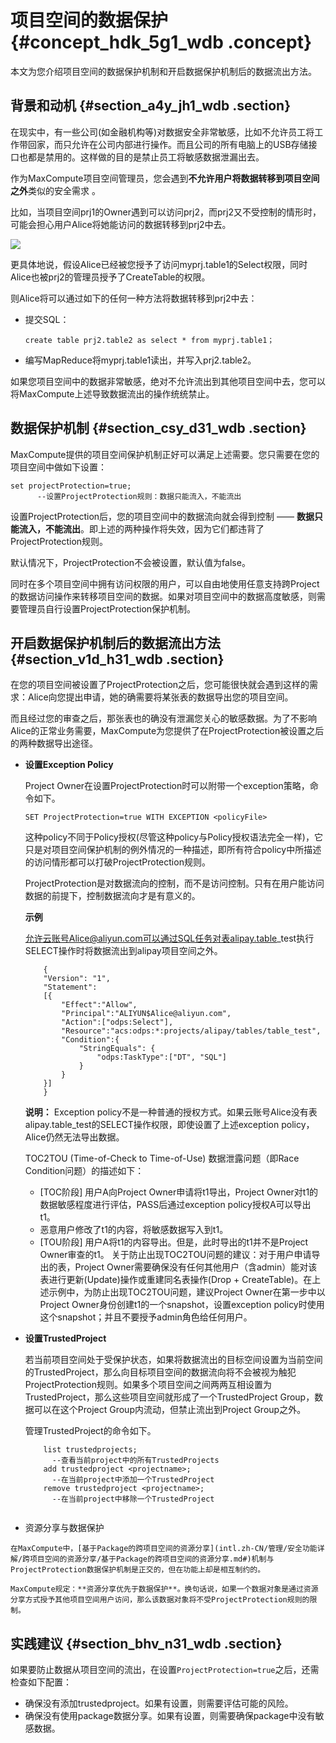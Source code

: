 # 项目空间的数据保护 {#concept_hdk_5g1_wdb .concept}

本文为您介绍项目空间的数据保护机制和开启数据保护机制后的数据流出方法。

## 背景和动机 {#section_a4y_jh1_wdb .section}

在现实中，有一些公司\(如金融机构等\)对数据安全非常敏感，比如不允许员工将工作带回家，而只允许在公司内部进行操作。而且公司的所有电脑上的USB存储接口也都是禁用的。这样做的目的是禁止员工将敏感数据泄漏出去。

作为MaxCompute项目空间管理员，您会遇到**不允许用户将数据转移到项目空间之外**类似的安全需求 。

比如，当项目空间prj1的Owner遇到可以访问prj2，而prj2又不受控制的情形时，可能会担心用户Alice将她能访问的数据转移到prj2中去。

![](http://static-aliyun-doc.oss-cn-hangzhou.aliyuncs.com/assets/img/12100/15613687742795_zh-CN.png)

更具体地说，假设Alice已经被您授予了访问myprj.table1的Select权限，同时Alice也被prj2的管理员授予了CreateTable的权限。

则Alice将可以通过如下的任何一种方法将数据转移到prj2中去：

-   提交SQL：

    ```
    create table prj2.table2 as select * from myprj.table1；
    ```

-   编写MapReduce将myprj.table1读出，并写入prj2.table2。

如果您项目空间中的数据非常敏感，绝对不允许流出到其他项目空间中去，您可以将MaxCompute上述导致数据流出的操作统统禁止。

## 数据保护机制 {#section_csy_d31_wdb .section}

MaxCompute提供的项目空间保护机制正好可以满足上述需要。您只需要在您的项目空间中做如下设置：

```
set projectProtection=true;
      --设置ProjectProtection规则：数据只能流入，不能流出
```

设置ProjectProtection后，您的项目空间中的数据流向就会得到控制 —— **数据只能流入，不能流出**。即上述的两种操作将失效，因为它们都违背了ProjectProtection规则。

默认情况下，ProjectProtection不会被设置，默认值为false。

同时在多个项目空间中拥有访问权限的用户，可以自由地使用任意支持跨Project的数据访问操作来转移项目空间的数据。如果对项目空间中的数据高度敏感，则需要管理员自行设置ProjectProtection保护机制。

## 开启数据保护机制后的数据流出方法 {#section_v1d_h31_wdb .section}

在您的项目空间被设置了ProjectProtection之后，您可能很快就会遇到这样的需求：Alice向您提出申请，她的确需要将某张表的数据导出您的项目空间。

而且经过您的审查之后，那张表也的确没有泄漏您关心的敏感数据。为了不影响Alice的正常业务需要，MaxCompute为您提供了在ProjectProtection被设置之后的两种数据导出途径。

-   **设置Exception Policy** 

    Project Owner在设置ProjectProtection时可以附带一个exception策略，命令如下。

    ``` {#codeblock_gi4_zt5_py3}
    SET ProjectProtection=true WITH EXCEPTION <policyFile>
    ```

    这种policy不同于Policy授权\(尽管这种policy与Policy授权语法完全一样\)，它只是对项目空间保护机制的例外情况的一种描述，即所有符合policy中所描述的访问情形都可以打破ProjectProtection规则。

    ProjectProtection是对数据流向的控制，而不是访问控制。只有在用户能访问数据的前提下，控制数据流向才是有意义的。

    **示例**

    允许云账号Alice@aliyun.com可以通过SQL任务对表alipay.table\_test执行SELECT操作时将数据流出到alipay项目空间之外。

    ``` {#codeblock_mw7_5qu_ro8}
        {
        "Version": "1",
        "Statement":
        [{
            "Effect":"Allow",
            "Principal":"ALIYUN$Alice@aliyun.com",
            "Action":["odps:Select"],
            "Resource":"acs:odps:*:projects/alipay/tables/table_test",
            "Condition":{
                "StringEquals": {
                    "odps:TaskType":["DT", "SQL"]
                }
            }
        }]
        }
    ```

    **说明：** Exception policy不是一种普通的授权方式。如果云账号Alice没有表alipay.table\_test的SELECT操作权限，即使设置了上述exception policy，Alice仍然无法导出数据。

    TOC2TOU \(Time-of-Check to Time-of-Use\) 数据泄露问题（即Race Condition问题）的描述如下：

    -   \[TOC阶段\] 用户A向Project Owner申请将t1导出，Project Owner对t1的数据敏感程度进行评估，PASS后通过exception policy授权A可以导出t1。
    -   恶意用户修改了t1的内容，将敏感数据写入到t1。
    -   \[TOU阶段\] 用户A将t1的内容导出。但是，此时导出的t1并不是Project Owner审查的t1。
    关于防止出现TOC2TOU问题的建议：对于用户申请导出的表，Project Owner需要确保没有任何其他用户（含admin）能对该表进行更新\(Update\)操作或重建同名表操作\(Drop + CreateTable\)。在上述示例中，为防止出现TOC2TOU问题，建议Project Owner在第一步中以Project Owner身份创建t1的一个snapshot，设置exception policy时使用这个snapshot；并且不要授予admin角色给任何用户。


-   **设置TrustedProject** 

    若当前项目空间处于受保护状态，如果将数据流出的目标空间设置为当前空间的TrustedProject，那么向目标项目空间的数据流向将不会被视为触犯ProjectProtection规则。如果多个项目空间之间两两互相设置为TrustedProject，那么这些项目空间就形成了一个TrustedProject Group，数据可以在这个Project Group内流动，但禁止流出到Project Group之外。

    管理TrustedProject的命令如下。

    ```
        list trustedprojects;
          --查看当前project中的所有TrustedProjects
        add trustedproject <projectname>;
          --在当前project中添加一个TrustedProject
        remove trustedproject <projectname>;
          --在当前project中移除一个TrustedProject
    						
    ```

-    资源分享与数据保护 

    在MaxCompute中，[基于Package的跨项目空间的资源分享](intl.zh-CN/管理/安全功能详解/跨项目空间的资源分享/基于Package的跨项目空间的资源分享.md#)机制与ProjectProtection数据保护机制是正交的，但在功能上却是相互制约的。

    MaxCompute规定：**资源分享优先于数据保护**。换句话说，如果一个数据对象是通过资源分享方式授予其他项目空间用户访问，那么该数据对象将不受ProjectProtection规则的限制。


## 实践建议 {#section_bhv_n31_wdb .section}

如果要防止数据从项目空间的流出，在设置`ProjectProtection=true`之后，还需检查如下配置：

-   确保没有添加trustedproject。如果有设置，则需要评估可能的风险。
-   确保没有使用package数据分享。如果有设置，则需要确保package中没有敏感数据。

